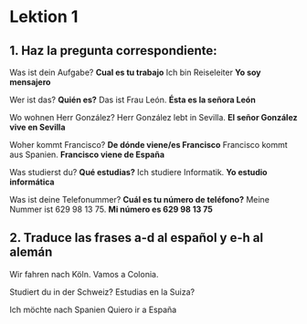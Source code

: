 # Lektion 1

## 1. Haz la pregunta correspondiente:

Was ist dein Aufgabe? **Cual es tu trabajo**
Ich bin Reiseleiter **Yo soy mensajero**

Wer ist das? **Quién es?**
Das ist Frau León. **Ésta es la señora León**

Wo wohnen Herr González?
Herr González lebt in Sevilla. **El señor González vive en Sevilla**

Woher kommt Francisco? **De dónde viene/es Francisco**
Francisco kommt aus Spanien. **Francisco viene de España**

Was studierst du? **Qué estudias?**
Ich studiere Informatik. **Yo estudio informática**

Was ist deine Telefonummer? **Cuál es tu número de teléfono?**
Meine Nummer ist 629 98 13 75. **Mi número es 629 98 13 75**

## 2. Traduce las frases a-d al español y e-h al alemán

Wir fahren nach Köln.
Vamos a Colonia.

Studiert du in der Schweiz?
Estudias en la Suiza?

Ich möchte nach Spanien
Quiero ir a España
